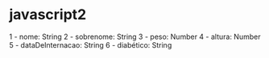 # javascript2
1 - nome: String
2 - sobrenome: String
3 - peso: Number
4 - altura: Number
5 - dataDeInternacao: String
6 - diabético: String